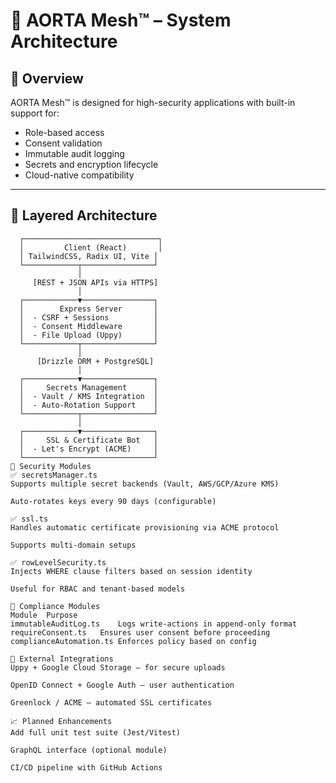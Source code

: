 # 🧭 AORTA Mesh™ – System Architecture

## 🧩 Overview

AORTA Mesh™ is designed for high-security applications with built-in support for:

- Role-based access
- Consent validation
- Immutable audit logging
- Secrets and encryption lifecycle
- Cloud-native compatibility

---

## 🧱 Layered Architecture

```plaintext
  ┌──────────────────────────────┐
  │         Client (React)       │
  │ TailwindCSS, Radix UI, Vite │
  └────────────┬────────────────┘
               │
     [REST + JSON APIs via HTTPS]
               │
  ┌────────────▼────────────────┐
  │        Express Server       │
  │  - CSRF + Sessions          │
  │  - Consent Middleware       │
  │  - File Upload (Uppy)       │
  └────────────┬────────────────┘
               │
      [Drizzle ORM + PostgreSQL]
               │
  ┌────────────▼────────────────┐
  │     Secrets Management      │
  │  - Vault / KMS Integration  │
  │  - Auto-Rotation Support    │
  └────────────┬────────────────┘
               │
  ┌────────────▼────────────────┐
  │     SSL & Certificate Bot   │
  │  - Let's Encrypt (ACME)     │
  └─────────────────────────────┘
🔐 Security Modules
✅ secretsManager.ts
Supports multiple secret backends (Vault, AWS/GCP/Azure KMS)

Auto-rotates keys every 90 days (configurable)

✅ ssl.ts
Handles automatic certificate provisioning via ACME protocol

Supports multi-domain setups

✅ rowLevelSecurity.ts
Injects WHERE clause filters based on session identity

Useful for RBAC and tenant-based models

🧪 Compliance Modules
Module	Purpose
immutableAuditLog.ts	Logs write-actions in append-only format
requireConsent.ts	Ensures user consent before proceeding
complianceAutomation.ts	Enforces policy based on config

📡 External Integrations
Uppy + Google Cloud Storage – for secure uploads

OpenID Connect + Google Auth – user authentication

Greenlock / ACME – automated SSL certificates

📈 Planned Enhancements
Add full unit test suite (Jest/Vitest)

GraphQL interface (optional module)

CI/CD pipeline with GitHub Actions